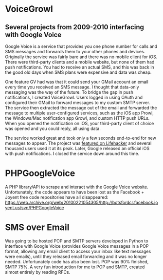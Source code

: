 # VoiceGrowl
## Several projects from 2009-2010 interfacing with Google Voice

Google Voice is a service that provides you one phone number for calls and SMS messages and forwards them to your other phones and devices. Originally the service was fairly bare and there was no mobile client for iOS. There were third-party clients and a mobile website, but none of them had push notifications. You had to receive an actual SMS, and this was back in the good old days when SMS plans were expensive and data was cheap.

One feature GV had was that it could send your GMail account an email every time you received an SMS message. I thought that data-only messaging was the way of the future. To bridge the gap in push notifications, I created VoiceGrowl. Users logged in using OAuth and configured their GMail to forward messages to my custom SMTP server. The service then extracted the message out of the email and forwarded the message to multiple user-configured services, such as the iOS app Prowl, the Windows/Mac notification app Growl, and custom HTTP push URLs. When you opened the notification on iOS, your third-party client of choice was opened and you could reply, all using data.

The service worked great and took only a few seconds end-to-end for new messages to appear. The project was [featured on Lifehacker](http://lifehacker.com/5360915/google-voice-growl-pushes-sms-alerts-to-your-iphone) and several thousand users used it at its peak. Later, Google released an official iOS with push notifications. I closed the service down around this time.

# PHPGoogleVoice

A PHP library/API to scrape and interact with the Google Voice website. Unfortunately, the code appears to have been lost as the Facebook + Joyent free code repositories have all disappeared:
https://web.archive.org/web/20100221054305/http://botsfordcr.facebook.joyent.us/svn/PHPGoogleVoice

# SMS over Email
Was going to be hosted POP and SMTP servers developed in Python to interface with Google Voice (provides Google Voice messages in a POP format, allowing any email client to access your inbox like text messages were emails), until they released email forwarding and it was no longer needed. Unfortunately code has also been lost. POP was 90% finished, SMTP 75%. A very fun introduction for me to POP and SMTP, created almost entirely by reading RFCs.
